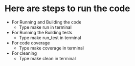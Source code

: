# Here are steps to run the code

* For Running and Building the code
  * Type make run in terminal
* For Running the Building tests
  * Type make run_test in terminal
* For code coverage
  * Type make coverage in terminal
* For cleaning
  * Type make clean in terminal
